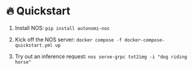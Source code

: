 # 🔥 Quickstart

1) Install NOS: `pip install autonomi-nos`

2) Kick off the NOS server: `docker compose -f docker-compose-quickstart.yml up`

3) Try out an inference request:
`nos serve-grpc txt2img -i "dog riding horse"`